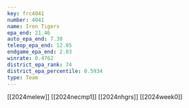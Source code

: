```yaml
---
key: frc4041
number: 4041
name: Iron Tigers
epa_end: 21.46
auto_epa_end: 7.38
teleop_epa_end: 12.05
endgame_epa_end: 2.03
winrate: 0.4762
district_epa_rank: 74
district_epa_percentile: 0.5934
type: Team
---
```

[[2024melew]]
[[2024necmp1]]
[[2024nhgrs]]
[[2024week0]]
